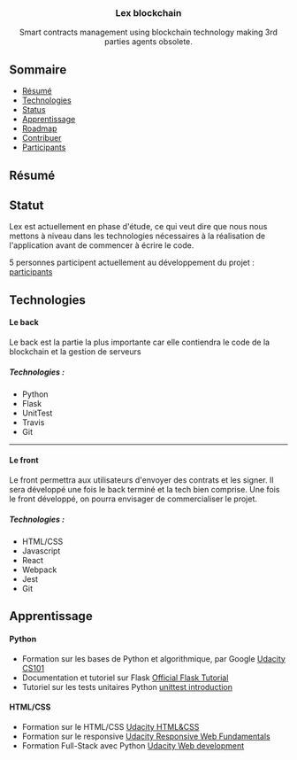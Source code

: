 <p align="center">
  <a href="https://getbootstrap.com/">
    <img src="https://i.imgur.com/bd5WkgH.png" alt="" >
  </a>

  <h3 align="center">Lex blockchain</h3>

  <p align="center">
    Smart contracts management using blockchain technology making 3rd parties agents obsolete. 
</p>


## Sommaire

- [Résumé](#quick-start)
- [Technologies](#technologies)
- [Status](#status)
- [Apprentissage](#learning)
- [Roadmap](#roadmap)
- [Contribuer](#contributing)
- [Participants](#people)

## Résumé



## Statut


  Lex est actuellement en phase d'étude, ce qui veut dire que nous nous mettons à niveau dans les technologies nécessaires à la réalisation de l'application avant de commencer à écrire le code.

5 personnes participent actuellement au développement du projet :  [participants](#people)

## Technologies

#### Le back 
Le back est la partie la plus importante car elle contiendra le code de la blockchain et la gestion de serveurs

##### Technologies :

 - Python
 - Flask
 - UnitTest
 - Travis
 - Git


----------


#### Le front 
Le front permettra aux utilisateurs d'envoyer des contrats et les signer. Il sera développé une fois le back terminé et la tech bien comprise.
Une fois le front développé, on pourra envisager de commercialiser le projet.

##### Technologies  :

 - HTML/CSS
 - Javascript
 - React
 - Webpack
 - Jest
 - Git

## Apprentissage
#### Python

 - Formation sur les bases de Python et algorithmique, par Google  [Udacity CS101](https://eu.udacity.com/course/intro-to-computer-science--cs101)
 - Documentation et tutoriel sur Flask [Official Flask Tutorial](http://flask.pocoo.org/docs/0.12/tutorial/)
 - Tutoriel sur les tests unitaires Python [unittest introduction](http://pythontesting.net/framework/unittest/unittest-introduction/)


#### HTML/CSS

 - Formation sur le HTML/CSS  [Udacity HTML&CSS](https://in.udacity.com/course/intro-to-html-and-css--ud304)
 - Formation sur le responsive [Udacity Responsive Web Fundamentals](https://eu.udacity.com/course/responsive-web-design-fundamentals--ud893)
 - Formation Full-Stack avec Python [Udacity Web development](https://in.udacity.com/course/web-development--cs253)

